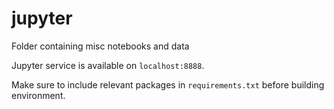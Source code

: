 # jupyter
Folder containing misc notebooks and data

Jupyter service is available on `localhost:8888`.

Make sure to include relevant packages in `requirements.txt` before building environment.
